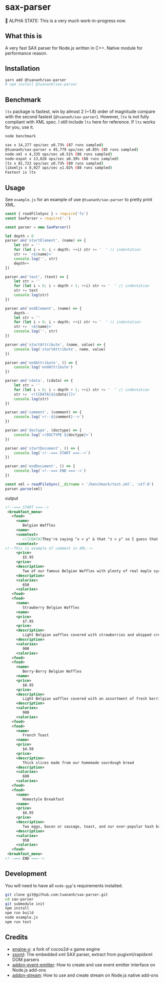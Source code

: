 sax-parser
==========

🚨 ALPHA STATE: This is a very much work-in-progress now.

## What this is

A very fast SAX parser for Node.js written in C++. Native module for performance reason.

## Installation

```sh
yarn add @tuananh/sax-parser
# npm install @tuananh/sax-parser
```

## Benchmark

`ltx` package is fastest, win by almost 2 (~1.8) order of magnitude compare with the second fastest (`@tuananh/sax-parser`). However, `ltx` is not fully compliant with XML spec. I still include `ltx` here for reference. If `ltx` works for you, use it.

```sh
node benchmark

sax x 14,277 ops/sec ±0.73% (87 runs sampled)
@tuananh/sax-parser x 45,779 ops/sec ±0.85% (85 runs sampled)
node-xml x 4,335 ops/sec ±0.51% (86 runs sampled)
node-expat x 13,028 ops/sec ±0.39% (88 runs sampled)
ltx x 81,722 ops/sec ±0.73% (89 runs sampled)
libxmljs x 8,927 ops/sec ±1.02% (88 runs sampled)
Fastest is ltx
```

## Usage

See `example.js` for an example of use `@tuananh/sax-parser` to pretty print XML.

```js
const { readFileSync } = require('fs')
const SaxParser = require('.')

const parser = new SaxParser()

let depth = 0
parser.on('startElement', (name) => {
    let str = ''
    for (let i = 0; i < depth; ++i) str += '  ' // indentation
    str += `<${name}>`
    console.log('', str)
    depth++
})

parser.on('text', (text) => {
    let str = ''
    for (let i = 0; i < depth + 1; ++i) str += '  ' // indentation
    str += text
    console.log(str)
})

parser.on('endElement', (name) => {
    depth--
    let str = ''
    for (let i = 0; i < depth; ++i) str += '  ' // indentation
    str += `<${name}>`
    console.log('', str)
})

parser.on('startAttribute', (name, value) => {
    console.log('startAttribute', name, value)
})

parser.on('endAttribute', () => {
    console.log('endAttribute')
})

parser.on('cdata', (cdata) => {
    let str = ''
    for (let i = 0; i < depth + 1; ++i) str += '  ' // indentation
    str += `<![CDATA[${cdata}]]>`
    console.log(str)
})

parser.on('comment', (comment) => {
    console.log(`<!--${comment}-->`)
})

parser.on('doctype', (doctype) => {
    console.log(`<!DOCTYPE ${doctype}>`)
})

parser.on('startDocument', () => {
    console.log(`<!--=== START ===-->`)
})

parser.on('endDocument', () => {
    console.log(`<!--=== END ===-->`)
})

const xml = readFileSync(__dirname + '/benchmark/test.xml', 'utf-8')
parser.parse(xml)
```

output

```xml
<!--=== START ===-->
 <breakfast_menu>
   <food>
     <name>
        Belgian Waffles
     <name>
     <sometext>
        <![CDATA[They're saying "x < y" & that "z > y" so I guess that means that z > x]]>
     <sometext>
<!--This is example of comment in XML-->
     <price>
        $5.95
     <price>
     <description>
        Two of our famous Belgian Waffles with plenty of real maple syrup
     <description>
     <calories>
        650
     <calories>
   <food>
   <food>
     <name>
        Strawberry Belgian Waffles
     <name>
     <price>
        $7.95
     <price>
     <description>
        Light Belgian waffles covered with strawberries and whipped cream
     <description>
     <calories>
        900
     <calories>
   <food>
   <food>
     <name>
        Berry-Berry Belgian Waffles
     <name>
     <price>
        $8.95
     <price>
     <description>
        Light Belgian waffles covered with an assortment of fresh berries and whipped cream
     <description>
     <calories>
        900
     <calories>
   <food>
   <food>
     <name>
        French Toast
     <name>
     <price>
        $4.50
     <price>
     <description>
        Thick slices made from our homemade sourdough bread
     <description>
     <calories>
        600
     <calories>
   <food>
   <food>
     <name>
        Homestyle Breakfast
     <name>
     <price>
        $6.95
     <price>
     <description>
        Two eggs, bacon or sausage, toast, and our ever-popular hash browns
     <description>
     <calories>
        950
     <calories>
   <food>
 <breakfast_menu>
<!--=== END ===-->
```

## Development

You will need to have all `node-gyp`'s requirements installed.

```sh
git clone git@github.com:tuananh/sax-parser.git
cd sax-parser
git submodule init
npm install
npm run build
node example.js
npm run test
```

## Credits

- [engine-x](https://github.com/simdsoft/engine-x): a fork of cocos2d-x game engine
- [xsxml](https://github.com/simdsoft/xsxml): The embedded xml SAX parser, extract from pugixml/rapidxml DOM parsers
- [addon-event-emitter](https://github.com/NickNaso/addon-event-emitter): How to create and use event emitter interface on Node.js add-ons
- [addon-stream](https://github.com/NickNaso/addon-stream): How to use and create stream on Node.js native add-ons